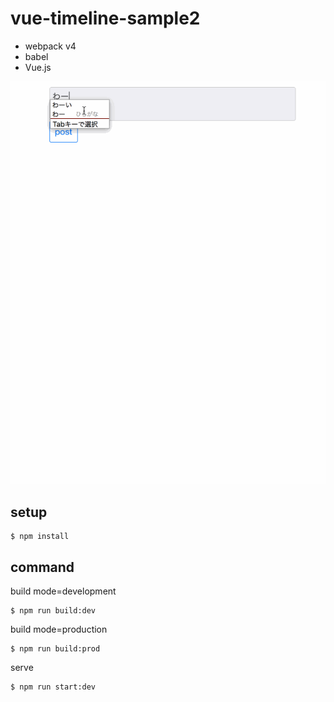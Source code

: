 # vue-timeline-sample2

- webpack v4
- babel
- Vue.js

![cap](cap.gif)

## setup

```
$ npm install
```

## command

build mode=development

```
$ npm run build:dev
```

build mode=production

```
$ npm run build:prod
```

serve

```
$ npm run start:dev
```
